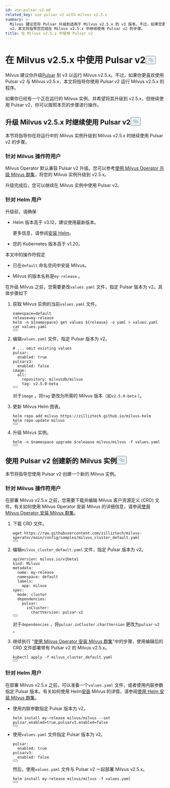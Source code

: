 ```yaml
---
id: use-pulsar-v2.md
related_key: use pulsar v2 with milvus v2.5.x
summary: >-
  Milvus 建议您将 Pulsar 升级到适用于 Milvus v2.5.x 的 v3 版本。不过，如果您更喜欢使用 Pulsar
  v2，本文将指导您完成在 Milvus v2.5.x 中继续使用 Pulsar v2 的步骤。
title: 在 Milvus v2.5.x 中使用 Pulsar v2
---
```

<h1 id="Use-Pulsar-v2-with-Milvus-v25x" class="common-anchor-header">在 Milvus v2.5.x 中使用 Pulsar v2<button data-href="#Use-Pulsar-v2-with-Milvus-v25x" class="anchor-icon" translate="no">
      <svg translate="no"
        aria-hidden="true"
        focusable="false"
        height="20"
        version="1.1"
        viewBox="0 0 16 16"
        width="16"
      >
        <path
          fill="#0092E4"
          fill-rule="evenodd"
          d="M4 9h1v1H4c-1.5 0-3-1.69-3-3.5S2.55 3 4 3h4c1.45 0 3 1.69 3 3.5 0 1.41-.91 2.72-2 3.25V8.59c.58-.45 1-1.27 1-2.09C10 5.22 8.98 4 8 4H4c-.98 0-2 1.22-2 2.5S3 9 4 9zm9-3h-1v1h1c1 0 2 1.22 2 2.5S13.98 12 13 12H9c-.98 0-2-1.22-2-2.5 0-.83.42-1.64 1-2.09V6.25c-1.09.53-2 1.84-2 3.25C6 11.31 7.55 13 9 13h4c1.45 0 3-1.69 3-3.5S14.5 6 13 6z"
        ></path>
      </svg>
    </button></h1><p>Milvus 建议你升级<a href="/docs/zh/upgrade-pulsar-v3.md">Pulsar</a> 到 v3 以运行 Milvus v2.5.x。不过，如果你更喜欢使用 Pulsar v2 与 Milvus v2.5.x，本文将指导你使用 Pulsar v2 运行 Milvus v2.5.x 的程序。</p>
<p>如果你已经有一个正在运行的 Milvus 实例，并希望将其升级到 v2.5.x，但继续使用 Pulsar v2，你可以按照本页的步骤进行操作。</p>
<h2 id="Continue-using-Pulsar-v2-while-upgrading-Milvus-v25x" class="common-anchor-header">升级 Milvus v2.5.x 时继续使用 Pulsar v2<button data-href="#Continue-using-Pulsar-v2-while-upgrading-Milvus-v25x" class="anchor-icon" translate="no">
      <svg translate="no"
        aria-hidden="true"
        focusable="false"
        height="20"
        version="1.1"
        viewBox="0 0 16 16"
        width="16"
      >
        <path
          fill="#0092E4"
          fill-rule="evenodd"
          d="M4 9h1v1H4c-1.5 0-3-1.69-3-3.5S2.55 3 4 3h4c1.45 0 3 1.69 3 3.5 0 1.41-.91 2.72-2 3.25V8.59c.58-.45 1-1.27 1-2.09C10 5.22 8.98 4 8 4H4c-.98 0-2 1.22-2 2.5S3 9 4 9zm9-3h-1v1h1c1 0 2 1.22 2 2.5S13.98 12 13 12H9c-.98 0-2-1.22-2-2.5 0-.83.42-1.64 1-2.09V6.25c-1.09.53-2 1.84-2 3.25C6 11.31 7.55 13 9 13h4c1.45 0 3-1.69 3-3.5S14.5 6 13 6z"
        ></path>
      </svg>
    </button></h2><p>本节将指导你在将运行中的 Milvus 实例升级到 Milvus v2.5.x 时继续使用 Pulsar v2 的步骤。</p>
<h3 id="For-Milvus-Operator-users" class="common-anchor-header">针对 Milvus 操作符用户</h3><p>Milvus Operator 默认兼容 Pulsar v2 升级。您可以参考<a href="/docs/zh/upgrade_milvus_cluster-operator.md">使用 Milvus Operator 升级 Milvus 群集</a>，将您的 Milvus 实例升级到 v2.5.x。</p>
<p>升级完成后，您可以继续在 Milvus 实例中使用 Pulsar v2。</p>
<h3 id="For-Helm-users" class="common-anchor-header">针对 Helm 用户</h3><p>升级前，请确保</p>
<ul>
<li><p>Helm 版本高于 v3.12，建议使用最新版本。</p>
<p>更多信息，请参阅<a href="https://helm.sh/docs/intro/install/">安装 Helm</a>。</p></li>
<li><p>您的 Kubernetes 版本高于 v1.20。</p></li>
</ul>
<p>本文中的操作符假定</p>
<ul>
<li><p>已在<code translate="no">default</code> 命名空间中安装 Milvus。</p></li>
<li><p>Milvus 的版本名称是<code translate="no">my-release</code> 。</p></li>
</ul>
<p>在升级 Milvus 之前，您需要更改<code translate="no">values.yaml</code> 文件，指定 Pulsar 版本为 v2。具体步骤如下</p>
<ol>
<li><p>获取 Milvus 实例的当前<code translate="no">values.yaml</code> 文件。</p>
<pre><code translate="no" class="language-bash">namespace=default
release=my-release
helm -n <span class="hljs-variable">${namespace}</span> get values <span class="hljs-variable">${release}</span> -o yaml &gt; values.yaml
<span class="hljs-built_in">cat</span> values.yaml
<button class="copy-code-btn"></button></code></pre></li>
<li><p>编辑<code translate="no">values.yaml</code> 文件，指定 Pulsar 版本为 v2。</p>
<pre><code translate="no" class="language-yaml"><span class="hljs-comment"># ... omit existing values</span>
pulsar:
  enabled: <span class="hljs-literal">true</span>
pulsarv3:
  enabled: <span class="hljs-literal">false</span>
image:
  all:
    repository: milvusdb/milvus
    tag: v2.5.0-beta 
<button class="copy-code-btn"></button></code></pre>
<p>对于<code translate="no">image</code> ，将<code translate="no">tag</code> 更改为所需的 Milvus 版本（如<code translate="no">v2.5.0-beta</code> ）。</p></li>
<li><p>更新 Milvus Helm 图表。</p>
<pre><code translate="no" class="language-bash">helm repo <span class="hljs-keyword">add</span> milvus https:<span class="hljs-comment">//zilliztech.github.io/milvus-helm</span>
helm repo update milvus
<button class="copy-code-btn"></button></code></pre></li>
<li><p>升级 Milvus 实例。</p>
<pre><code translate="no" class="language-bash">helm -n <span class="hljs-variable">$namespace</span> upgrade <span class="hljs-variable">$releaase</span> milvus/milvus -f values.yaml
<button class="copy-code-btn"></button></code></pre></li>
</ol>
<h2 id="Creating-a-new-Milvus-instance-with-Pulsar-v2" class="common-anchor-header">使用 Pulsar v2 创建新的 Milvus 实例<button data-href="#Creating-a-new-Milvus-instance-with-Pulsar-v2" class="anchor-icon" translate="no">
      <svg translate="no"
        aria-hidden="true"
        focusable="false"
        height="20"
        version="1.1"
        viewBox="0 0 16 16"
        width="16"
      >
        <path
          fill="#0092E4"
          fill-rule="evenodd"
          d="M4 9h1v1H4c-1.5 0-3-1.69-3-3.5S2.55 3 4 3h4c1.45 0 3 1.69 3 3.5 0 1.41-.91 2.72-2 3.25V8.59c.58-.45 1-1.27 1-2.09C10 5.22 8.98 4 8 4H4c-.98 0-2 1.22-2 2.5S3 9 4 9zm9-3h-1v1h1c1 0 2 1.22 2 2.5S13.98 12 13 12H9c-.98 0-2-1.22-2-2.5 0-.83.42-1.64 1-2.09V6.25c-1.09.53-2 1.84-2 3.25C6 11.31 7.55 13 9 13h4c1.45 0 3-1.69 3-3.5S14.5 6 13 6z"
        ></path>
      </svg>
    </button></h2><p>本节将指导您使用 Pulsar v2 创建一个新的 Milvus 实例。</p>
<h3 id="For-Milvus-Operator-users" class="common-anchor-header">针对 Milvus 操作符用户</h3><p>在部署 Milvus v2.5.x 之前，您需要下载并编辑 Milvus 客户资源定义 (CRD) 文件。有关如何使用 Milvus Operator 安装 Milvus 的详细信息，请参阅<a href="/docs/zh/install_cluster-milvusoperator.md">使用 Milvus Operator 安装 Milvus 群集</a>。</p>
<ol>
<li><p>下载 CRD 文件。</p>
<pre><code translate="no" class="language-bash">wget <span class="hljs-attr">https</span>:<span class="hljs-comment">//raw.githubusercontent.com/zilliztech/milvus-operator/main/config/samples/milvus_cluster_default.yaml</span>
<button class="copy-code-btn"></button></code></pre></li>
<li><p>编辑<code translate="no">milvus_cluster_default.yaml</code> 文件，指定 Pulsar 版本为 v2。</p>
<pre><code translate="no" class="language-yaml"><span class="hljs-attr">apiVersion</span>: milvus.<span class="hljs-property">io</span>/v1beta1
<span class="hljs-attr">kind</span>: <span class="hljs-title class_">Milvus</span>
<span class="hljs-attr">metadata</span>:
  <span class="hljs-attr">name</span>: my-release
  <span class="hljs-attr">namespace</span>: <span class="hljs-keyword">default</span>
  <span class="hljs-attr">labels</span>:
    <span class="hljs-attr">app</span>: milvus
<span class="hljs-attr">spec</span>:
  <span class="hljs-attr">mode</span>: cluster
  <span class="hljs-attr">dependencies</span>:
    <span class="hljs-attr">pulsar</span>:
      <span class="hljs-attr">inCluster</span>:
        <span class="hljs-attr">chartVersion</span>: pulsar-v2
<button class="copy-code-btn"></button></code></pre>
<p>对于<code translate="no">dependencies</code> ，将<code translate="no">pulsar.inCluster.chartVersion</code> 更改为<code translate="no">pulsar-v2</code> 。</p></li>
<li><p>继续执行 "<a href="https://milvus.io/docs/install_cluster-milvusoperator.md#Deploy-Milvus">使用 Milvus Operator 安装 Milvus 群集</a>"中的步骤，使用编辑后的 CRD 文件部署带有 Pulsar v2 的 Milvus v2.5.x。</p>
<pre><code translate="no" class="language-bash">kubectl apply -f milvus_cluster_default.yaml
<button class="copy-code-btn"></button></code></pre></li>
</ol>
<h3 id="For-Helm-users" class="common-anchor-header">针对 Helm 用户</h3><p>在部署 Milvus v2.5.x 之前，可以准备一个<code translate="no">values.yaml</code> 文件，或者使用内联参数指定 Pulsar 版本。有关如何使用 Helm<a href="/docs/zh/install_cluster-helm.md">安装</a> Milvus 的详情，请参阅<a href="/docs/zh/install_cluster-helm.md">使用 Helm 安装 Milvus 群集</a>。</p>
<ul>
<li><p>使用内联参数指定 Pulsar 版本为 v2。</p>
<pre><code translate="no" class="language-bash">helm install my-release milvus/milvus --<span class="hljs-built_in">set</span> pulsar.enabled=<span class="hljs-literal">true</span>,pulsarv3.enabled=<span class="hljs-literal">false</span>
<button class="copy-code-btn"></button></code></pre></li>
<li><p>使用<code translate="no">values.yaml</code> 文件指定 Pulsar 版本为 v2。</p>
<pre><code translate="no" class="language-yaml"><span class="hljs-attr">pulsar</span>:
  <span class="hljs-attr">enabled</span>: <span class="hljs-literal">true</span>
<span class="hljs-attr">pulsarv3</span>:
  <span class="hljs-attr">enabled</span>: <span class="hljs-literal">false</span>
<button class="copy-code-btn"></button></code></pre>
<p>然后，使用<code translate="no">values.yaml</code> 文件与 Pulsar v2 一起部署 Milvus v2.5.x。</p>
<pre><code translate="no" class="language-bash">helm install my-release milvus/milvus -f values.yaml
<button class="copy-code-btn"></button></code></pre></li>
</ul>
